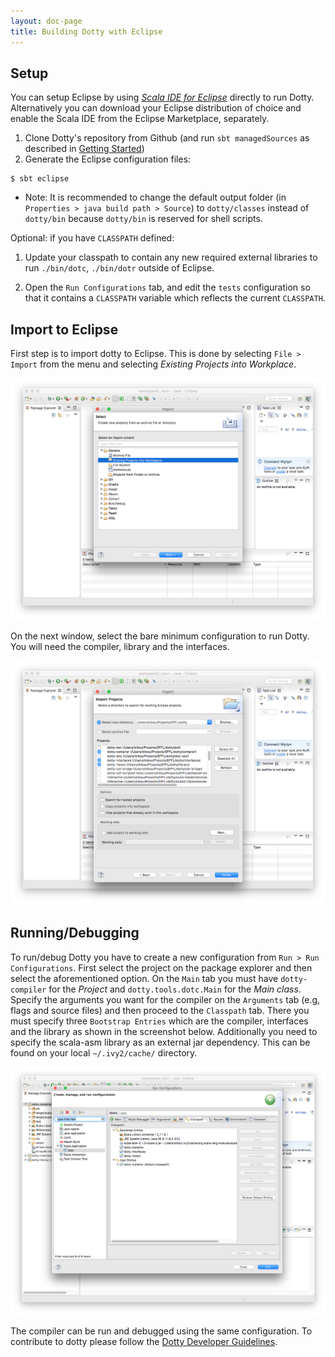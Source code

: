 ```yaml
---
layout: doc-page
title: Building Dotty with Eclipse
---
```


Setup
-----------

You can setup Eclipse by using _[Scala IDE for Eclipse](http://scala-ide.org/)_ directly to run Dotty. Alternatively you can download 
your Eclipse distribution of choice and enable the Scala IDE from the Eclipse Marketplace, separately.

1. Clone Dotty's repository from Github (and run `sbt managedSources` as described in 
[Getting Started](getting-started.md)) 
2. Generate the Eclipse configuration files:
```shell
$ sbt eclipse
```

- Note: It is recommended to change the default output folder (in `Properties > java
   build path > Source`) to `dotty/classes` instead of `dotty/bin` because
   `dotty/bin` is reserved for shell scripts.

Optional: if you have `CLASSPATH` defined:

1. Update your classpath to contain any new required external libraries to run
   `./bin/dotc`, `./bin/dotr` outside of Eclipse.

1. Open the `Run Configurations` tab, and edit the `tests` configuration so
   that it contains a `CLASSPATH` variable which reflects the current
   `CLASSPATH`.
   
   
Import to Eclipse
-----------------

First step is to import dotty to Eclipse. This is done by selecting `File > Import` from the menu and selecting
_Existing Projects into Workplace_. 

![](../../images/eclipse/eclipse-import.png "Import Dotty to Eclipse")

On the next window, select the bare minimum configuration to run Dotty. You will need the compiler, library and the 
interfaces.

![](../../images/eclipse/eclipse-select.png "Import Dotty Projects")


Running/Debugging
---------------------------------------------------

To run/debug Dotty you have to create a new configuration from `Run > Run Configurations`. First select the project on the
package explorer and then select the aforementioned option. On the `Main` tab you must have `dotty-compiler` for the 
_Project_ and `dotty.tools.dotc.Main` for the _Main class_. Specify the arguments you want for the compiler on the
`Arguments` tab (e.g, flags and source files) and then proceed to the `Classpath` tab. There you must 
specify three `Bootstrap Entries` which are the compiler, interfaces and the library as shown in the screenshot below. 
Additionally you need to specify the scala-asm library as an external jar dependency. This can be found on your local
`~/.ivy2/cache/` directory.

![](../../images/eclipse/eclipse-runconfiguration.png "Import Dotty Projects")

The compiler can be run and debugged using the same configuration. To contribute to dotty please follow the [Dotty Developer Guidelines](https://github.com/lampepfl/dotty/blob/master/CONTRIBUTING.md).
